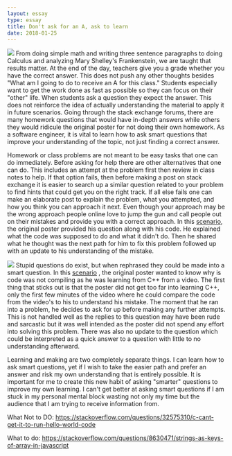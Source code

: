 ```yaml
---
layout: essay
type: essay
title: Don't ask for an A, ask to learn
date: 2018-01-25
---
```

<img class="ui small right floated rounded image" src="http://techwhirl.com/wp-content/uploads/2012/09/maze.png">
From doing simple math and writing three sentence paragraphs to doing Calculus and analyzing
Mary Shelley's Frankenstein, we are taught that results matter. At the end of the day, teachers
give you a grade whether you have the correct answer. This does not push any other thoughts
besides "What am I going to do to receive an A for this class." Students especially want to get
the work done as fast as possible so they can focus on their "other" life. When students ask a
question they expect the answer. This does not reinforce the idea of actually understanding the
material to apply it in future scenarios. Going through the stack exchange forums, there are
many homework questions that would have in-depth answers while others they would ridicule
the original poster for not doing their own homework. As a software engineer, it is vital to learn
how to ask smart questions that improve your understanding of the topic, not just finding a
correct answer.

Homework or class problems are not meant to be easy tasks that one can do immediately.
Before asking for help there are other alternatives that one can do. This includes an attempt at
the problem first then review in class notes to help. If that option fails, then before making a post
on stack exchange it is easier to search up a similar question related to your problem to find
hints that could get you on the right track. If all else fails one can make an elaborate post to
explain the problem, what you attempted, and how you think you can approach it next. Even
though your approach may be the wrong approach people online love to jump the gun and call
people out on their mistakes and provide you with a correct approach. In this 
<a href="https://stackoverflow.com/questions/8630471/strings-as-keys-of-array-in-javascript">scenario</a>, the
original poster provided his question along with his code. He explained what the code was
supposed to do and what it didn't do. Then he shared what he thought was the next path for him
to fix this problem followed up with an update to his understanding of the mistake.

<img class="ui small left floated rounded image" src="http://i.piccy.info/i9/3ad0a10bfec7ac9c8b37aa2db90e15b7/1480077475/53241/1043741/facepalm.png">
Stupid questions do exist, but when rephrased they could be made into a smart question. In this
<a href="https://stackoverflow.com/questions/32575310/c-cant-get-it-to-run-hello-world-code">scenario</a>
, the original poster wanted to know why is code was not compiling as he was learning
from C++ from a video. The first thing that sticks out is that the poster did not get too far into
learning C++, only the first few minutes of the video where he could compare the code from the
video's to his to understand his mistake. The moment that he ran into a problem, he decides to
ask for up before making any further attempts. This is not handled well as the replies to this
question may have been rude and sarcastic but it was well intended as the poster did not spend
any effort into solving this problem. There was also no update to the question which could be
interpreted as a quick answer to a question with little to no understanding afterward.

Learning and making are two completely separate things. I can learn how to ask smart
questions, yet if I wish to take the easier path and prefer an answer and risk my own
understanding that is entirely possible. It is important for me to create this new habit of asking
"smarter" questions to improve my own learning. I can't get better at asking smart questions if I
am stuck in my personal mental block wasting not only my time but the audience that I am trying
to receive information from.

What Not to DO: https://stackoverflow.com/questions/32575310/c-cant-get-it-to-run-hello-world-code

What to do: https://stackoverflow.com/questions/8630471/strings-as-keys-of-array-in-javascript
